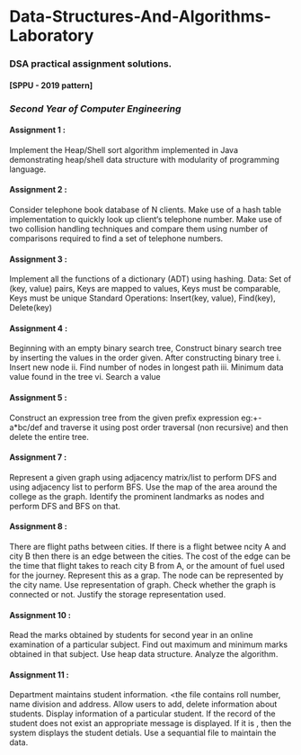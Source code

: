 # Data-Structures-And-Algorithms-Laboratory
### DSA practical assignment solutions.
#### [SPPU - 2019 pattern]
### *Second Year of Computer Engineering*

#### Assignment 1 : 
Implement the Heap/Shell sort algorithm implemented in Java demonstrating heap/shell data structure with modularity of programming language.

#### Assignment 2 :
Consider telephone book database of N clients. Make use of a hash table implementation to quickly look up client‘s telephone number. Make use of two collision handling techniques and compare them using number of comparisons required to find a set of telephone numbers.

#### Assignment 3 : 
Implement all the functions of a dictionary (ADT) using hashing. Data: Set of (key, value) pairs, Keys are mapped to values, Keys must be comparable, Keys must be unique Standard Operations: Insert(key, value), Find(key), Delete(key)

#### Assignment 4 : 
Beginning with an empty binary search tree, Construct binary search tree by inserting the values in the order given. After constructing  binary tree 
i. Insert new node
ii. Find number of nodes in longest path
iii. Minimum data value found in the tree
vi. Search a value

#### Assignment 5 :
Construct an expression tree from the given prefix expression eg:+-a*bc/def and traverse it using post order traversal (non recursive) and then delete the entire tree.

#### Assignment 7 :
Represent a given graph using adjacency matrix/list to perform DFS and using adjacency list to perform BFS. Use the map of the area around the college as the graph. Identify the prominent landmarks as nodes and perform DFS and BFS on that.

#### Assignment 8 :
There are flight paths between cities. If there is a flight betwee ncity A and city B then there is an edge between the cities. The cost of the edge can be the time that flight takes to reach city B from A, or the amount of fuel used for the journey. Represent this as a grap. The node can be represented by the city name. Use representation of graph. Check whether the graph is connected or not. Justify the storage representation used.

#### Assignment 10 :
Read the marks obtained by students for second year in an online examination of a particular subject. Find out maximum and minimum marks obtained in that subject. Use heap data structure. Analyze the algorithm.

#### Assignment 11 :
Department maintains student information. <the file contains roll number, name division and address. Allow users to add, delete information about students. Display information of a particular student. If the record of the student does not exist an appropriate message is displayed. If it is , then the system displays the student detials. Use a sequantial file to maintain the data.




